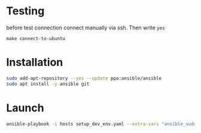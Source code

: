 # Testing
before test connection connect manually via ssh. Then write `yes`

```
make connect-to-ubuntu
```

# Installation
```bash
sudo add-apt-repository --yes --update ppa:ansible/ansible
sudo apt install -y ansible git
```

# Launch
```bash
ansible-playbook -i hosts setup_dev_env.yaml --extra-vars "ansible_sudo_pass=test"
```
